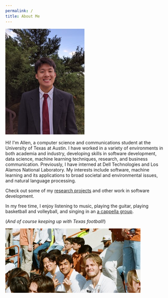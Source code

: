 ```yaml
---
permalink: /
title: About Me
---
```


![](/assets/images/headshot_full.jpg)

Hi! I'm Allen, a computer science and communications student at the University of Texas at Austin. I have worked in a variety of environments in both academia and industry, developing skills in software development, data science, machine learning techniques, research, and business communication. Previously, I have interned at Dell Technologies and Los Alamos National Laboratory. My interests include software, machine learning and its applications to broad societal and environmental issues, and natural language processing.  

Check out some of my [research projects](/research/) and other work in software development.

In my free time, I enjoy listening to music, playing the guitar, playing basketball and volleyball, and singing in an [a cappella group](https://www.instagram.com/utransomnotes/).


(*And of course keeping up with Texas football!*)

![](/assets/images/ut_game.jpg)



